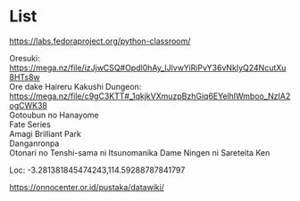 # List

https://labs.fedoraproject.org/python-classroom/

Oresuki: https://mega.nz/file/izJjwCSQ#Opdl0hAy_IJlvwYiRiPvY36vNkIyQ24NcutXu8HTs8w \
Ore dake Haireru Kakushi Dungeon: https://mega.nz/file/c9gC3KTT#_1qkjkVXmuzpBzhGiq6EYelhlWmboo_NzIA2ogCWK38 \
Gotoubun no Hanayome \
Fate Series \
Amagi Brilliant Park \
Danganronpa \
Otonari no Tenshi-sama ni Itsunomanika Dame Ningen ni Sareteita Ken 

Loc: -3.281381845474243,114.59288787841797 

https://onnocenter.or.id/pustaka/datawiki/
